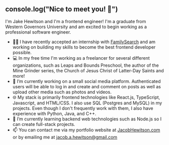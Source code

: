 ## console.log("Nice to meet you! 👋")

I'm Jake Hewitson and I'm a frontend engineer! I'm a graduate from Western Governors University and am excited to begin working as a professional software engineer.


- 🧑‍💼 I have recently accepted an internship with <a href='http://www.familysearch.org' target="_blank">FamilySearch</a> and am working on building my skills to become the best frontend developer possible.
- 💻 In my free time I'm working as a freelancer for several different organizations, such as Leaps and Bounds Preschool, the author of the Mine Grinder series, the Church of Jesus Christ of Latter-Day Saints and more!
- 🔭 I’m currently working on a small social media platform. Authenticated users will be able to log in and create and comment on posts as well as upload other media such as photos and videos.
- 🌐 My stack is primarily frontend technologies like React.js, TypeScript, Javascript, and HTML/CSS. I also use SQL (Postgres and MySQL) in my projects. Even though I don't frequently work with them, I also have experience with Python, Java, and C++.
- 🌱 I’m currently learning backend web technologies such as Node.js so I can create full-stack projects.
- 📫 You can contact me via my portfolio website at <a href='http://jacobhewitson.com' target="_blank">JacobHewitson.com</a> or by emailing me at [jacob.a.hewitson@gmail.com](mailto:jacob.a.hewitson@gmail.com)

<!--
**hewitson-j/hewitson-j** is a ✨ _special_ ✨ repository because its `README.md` (this file) appears on your GitHub profile.

Here are some ideas to get you started:

- 🔭 I’m currently working on ...
- 🌱 I’m currently learning ...
- 👯 I’m looking to collaborate on ...
- 🤔 I’m looking for help with ...
- 💬 Ask me about ...
- 📫 How to reach me: ...
- 😄 Pronouns: ...
- ⚡ Fun fact: ...
-->
